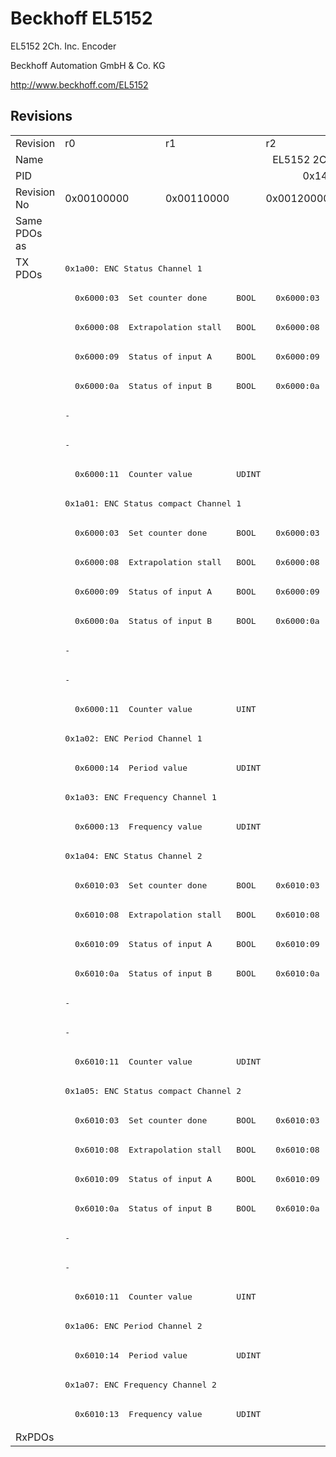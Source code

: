 # Beckhoff EL5152

EL5152 2Ch. Inc. Encoder

Beckhoff Automation GmbH & Co. KG

http://www.beckhoff.com/EL5152

## Revisions
<table>
<tr>
<td>Revision</td>
<td>r0</td>
<td>r1</td>
<td>r2</td>
<td>r3</td>
<td>r4</td>
</tr>
<tr>
<td>Name</td>
<td colspan=5 align="center">EL5152 2Ch. Inc. Encoder</td>
</tr>
<tr>
<td>PID</td>
<td colspan=5 align="center">0x14203052</td>
</tr>
<tr>
<td>Revision No</td>
<td>0x00100000</td>
<td>0x00110000</td>
<td>0x00120000</td>
<td>0x00130000</td>
<td>0x00140000</td>
</tr>
<tr>
<td>Same PDOs as</td>
<td colspan=5 align="center"></td>
</tr>
<tr>
<td rowspan=40 valign=top>TX PDOs</td>
<td colspan=5 align="left"><pre>0x1a00: ENC Status Channel 1</pre></td>
<td></td>
</tr>
<tr>
<td colspan=2 align="left"><pre>  0x6000:03  Set counter done      BOOL</pre></td>
<td colspan=3 align="left"><pre>  0x6000:03  Status__Set counter done  BOOL</pre></td>
</tr>
<tr>
<td colspan=2 align="left"><pre>  0x6000:08  Extrapolation stall   BOOL</pre></td>
<td colspan=3 align="left"><pre>  0x6000:08  Status__Extrapolation stall  BOOL</pre></td>
</tr>
<tr>
<td colspan=2 align="left"><pre>  0x6000:09  Status of input A     BOOL</pre></td>
<td colspan=3 align="left"><pre>  0x6000:09  Status__Status of input A  BOOL</pre></td>
</tr>
<tr>
<td colspan=2 align="left"><pre>  0x6000:0a  Status of input B     BOOL</pre></td>
<td colspan=3 align="left"><pre>  0x6000:0a  Status__Status of input B  BOOL</pre></td>
</tr>
<tr>
<td colspan=4 align="left"><pre>-</pre></td>
<td><pre>  0x6000:0e  Status__Sync error    BOOL</pre></td>
</tr>
<tr>
<td colspan=4 align="left"><pre>-</pre></td>
<td><pre>  0x6000:10  Status__TxPDO Toggle  BOOL</pre></td>
</tr>
<tr>
<td colspan=5 align="left"><pre>  0x6000:11  Counter value         UDINT</pre></td>
</tr>
<tr>
<td colspan=5 align="left"><pre>0x1a01: ENC Status compact Channel 1</pre></td>
</tr>
<tr>
<td colspan=2 align="left"><pre>  0x6000:03  Set counter done      BOOL</pre></td>
<td colspan=3 align="left"><pre>  0x6000:03  Status__Set counter done  BOOL</pre></td>
</tr>
<tr>
<td colspan=2 align="left"><pre>  0x6000:08  Extrapolation stall   BOOL</pre></td>
<td colspan=3 align="left"><pre>  0x6000:08  Status__Extrapolation stall  BOOL</pre></td>
</tr>
<tr>
<td colspan=2 align="left"><pre>  0x6000:09  Status of input A     BOOL</pre></td>
<td colspan=3 align="left"><pre>  0x6000:09  Status__Status of input A  BOOL</pre></td>
</tr>
<tr>
<td colspan=2 align="left"><pre>  0x6000:0a  Status of input B     BOOL</pre></td>
<td colspan=3 align="left"><pre>  0x6000:0a  Status__Status of input B  BOOL</pre></td>
</tr>
<tr>
<td colspan=4 align="left"><pre>-</pre></td>
<td><pre>  0x6000:0e  Status__Sync error    BOOL</pre></td>
</tr>
<tr>
<td colspan=4 align="left"><pre>-</pre></td>
<td><pre>  0x6000:10  Status__TxPDO Toggle  BOOL</pre></td>
</tr>
<tr>
<td colspan=5 align="left"><pre>  0x6000:11  Counter value         UINT</pre></td>
</tr>
<tr>
<td colspan=5 align="left"><pre>0x1a02: ENC Period Channel 1</pre></td>
</tr>
<tr>
<td colspan=5 align="left"><pre>  0x6000:14  Period value          UDINT</pre></td>
</tr>
<tr>
<td colspan=5 align="left"><pre>0x1a03: ENC Frequency Channel 1</pre></td>
</tr>
<tr>
<td colspan=5 align="left"><pre>  0x6000:13  Frequency value       UDINT</pre></td>
</tr>
<tr>
<td colspan=5 align="left"><pre>0x1a04: ENC Status Channel 2</pre></td>
</tr>
<tr>
<td colspan=2 align="left"><pre>  0x6010:03  Set counter done      BOOL</pre></td>
<td colspan=3 align="left"><pre>  0x6010:03  Status__Set counter done  BOOL</pre></td>
</tr>
<tr>
<td colspan=2 align="left"><pre>  0x6010:08  Extrapolation stall   BOOL</pre></td>
<td colspan=3 align="left"><pre>  0x6010:08  Status__Extrapolation stall  BOOL</pre></td>
</tr>
<tr>
<td colspan=2 align="left"><pre>  0x6010:09  Status of input A     BOOL</pre></td>
<td colspan=3 align="left"><pre>  0x6010:09  Status__Status of input A  BOOL</pre></td>
</tr>
<tr>
<td colspan=2 align="left"><pre>  0x6010:0a  Status of input B     BOOL</pre></td>
<td colspan=3 align="left"><pre>  0x6010:0a  Status__Status of input B  BOOL</pre></td>
</tr>
<tr>
<td colspan=4 align="left"><pre>-</pre></td>
<td><pre>  0x6010:0e  Status__Sync error    BOOL</pre></td>
</tr>
<tr>
<td colspan=4 align="left"><pre>-</pre></td>
<td><pre>  0x6010:10  Status__TxPDO Toggle  BOOL</pre></td>
</tr>
<tr>
<td colspan=5 align="left"><pre>  0x6010:11  Counter value         UDINT</pre></td>
</tr>
<tr>
<td colspan=5 align="left"><pre>0x1a05: ENC Status compact Channel 2</pre></td>
</tr>
<tr>
<td colspan=2 align="left"><pre>  0x6010:03  Set counter done      BOOL</pre></td>
<td colspan=3 align="left"><pre>  0x6010:03  Status__Set counter done  BOOL</pre></td>
</tr>
<tr>
<td colspan=2 align="left"><pre>  0x6010:08  Extrapolation stall   BOOL</pre></td>
<td colspan=3 align="left"><pre>  0x6010:08  Status__Extrapolation stall  BOOL</pre></td>
</tr>
<tr>
<td colspan=2 align="left"><pre>  0x6010:09  Status of input A     BOOL</pre></td>
<td colspan=3 align="left"><pre>  0x6010:09  Status__Status of input A  BOOL</pre></td>
</tr>
<tr>
<td colspan=2 align="left"><pre>  0x6010:0a  Status of input B     BOOL</pre></td>
<td colspan=3 align="left"><pre>  0x6010:0a  Status__Status of input B  BOOL</pre></td>
</tr>
<tr>
<td colspan=4 align="left"><pre>-</pre></td>
<td><pre>  0x6010:0e  Status__Sync error    BOOL</pre></td>
</tr>
<tr>
<td colspan=4 align="left"><pre>-</pre></td>
<td><pre>  0x6010:10  Status__TxPDO Toggle  BOOL</pre></td>
</tr>
<tr>
<td colspan=5 align="left"><pre>  0x6010:11  Counter value         UINT</pre></td>
</tr>
<tr>
<td colspan=5 align="left"><pre>0x1a06: ENC Period Channel 2</pre></td>
</tr>
<tr>
<td colspan=5 align="left"><pre>  0x6010:14  Period value          UDINT</pre></td>
</tr>
<tr>
<td colspan=5 align="left"><pre>0x1a07: ENC Frequency Channel 2</pre></td>
</tr>
<tr>
<td colspan=5 align="left"><pre>  0x6010:13  Frequency value       UDINT</pre></td>
</tr>
<tr>
<td>RxPDOs</td>
<td colspan=5 align="left"></td>
</tr>
</table>
